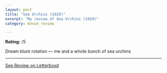 ```yaml
---
layout: post
title: "Sea Urchins (1929)"
excerpt: "My review of Sea Urchins (1929)"
category: movie_review

---
```


**Rating:** /5

Dream blunt rotation — me and a whole bunch of sea urchins

<hr>

[See Review on Letterboxd](https://boxd.it/4KCAjF)
